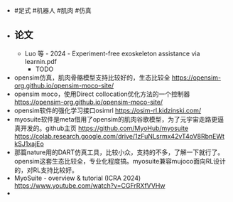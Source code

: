 - #足式 #机器人 #肌肉 #仿真
- ## 论文
	- Luo 等 - 2024 - Experiment-free exoskeleton assistance via learnin.pdf
		- TODO
- opensim仿真，肌肉骨骼模型支持比较好的，生态比较全
  https://opensim-org.github.io/opensim-moco-site/
- opensim moco，使用Direct collocation优化方法的一个控制器
  https://opensim-org.github.io/opensim-moco-site/
- opensim软件的强化学习接口osimrl
  https://osim-rl.kidzinski.com/
- myosuite软件是meta借用了opensim的肌肉谷歌模型，为了元宇宙走路更逼真开发的。github主页
  https://github.com/MyoHub/myosuite
  https://colab.research.google.com/drive/1zFuNLsrmx42vT4oV8RbnEWtkSJ1xajEo
- 那篇nature用的DART仿真工具，比较小众，支持的不多，了解一下就行了。opensim这套生态比较全，专业化程度搞。myosuite兼容mujoco面向RL设计的，对RL支持比较好。
- MyoSuite - overview & tutorial (ICRA 2024)
  https://www.youtube.com/watch?v=CGFrRXfVVHw
-